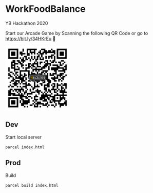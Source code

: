 # WorkFoodBalance
YB Hackathon 2020

Start our Arcade Game by Scanning the following QR Code or go to https://bit.ly/34HKrEu
:tada:

<img src="qr.png" width="200" />


## Dev
Start local server

    parcel index.html


## Prod
Build

    parcel build index.html
    
